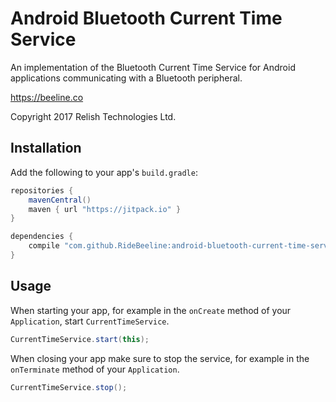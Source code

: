 # Android Bluetooth Current Time Service

An implementation of the Bluetooth Current Time Service for Android applications communicating with a Bluetooth peripheral.

https://beeline.co

Copyright 2017 Relish Technologies Ltd.

## Installation

Add the following to your app's `build.gradle`:

```gradle
repositories {
    mavenCentral()
    maven { url "https://jitpack.io" }
}

dependencies {
    compile "com.github.RideBeeline:android-bluetooth-current-time-service:0.1.1"
}
```

## Usage

When starting your app, for example in the `onCreate` method of your `Application`, start `CurrentTimeService`.

```java
CurrentTimeService.start(this);
```

When closing your app make sure to stop the service, for example in the `onTerminate` method of your `Application`.

```java
CurrentTimeService.stop();
```

